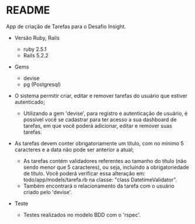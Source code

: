 # README

App de criação de Tarefas para o Desafio Insight.

* Versão Ruby, Rails
    - ruby 2.5.1
    - Rails 5.2.2

* Gems
    - devise
    - pg (Postgresql)

* O sistema permitir criar, editar e remover tarefas do usuário que estiver autenticado;
    - Utilizando a gem 'devise', para registro e autenticação de usuário, é possível você se cadastrar para ter acesso a sua dashboard de tarefas, em que você poderá adicionar, editar e remover suas tarefas.

* As tarefas devem conter obrigatoriamente um título, com no mínimo 5 caracteres e a data não pode ser anterior a atual;
    - As tarefas contém validadores referentes ao tamanho do título (não sendo menor que 5 caracteres), ou seja, incluíndo a obrigatoriedade de título.
    Você poderá verificar essa alteração em: todo/app/models/tarefa.rb na classe: "class DatetimeValidator".
    - Também encontrará o relacionamento da tarefa com o usuário criado pelo 'devise'.

* Teste
    - Testes realizados no modelo BDD com o 'rspec'.